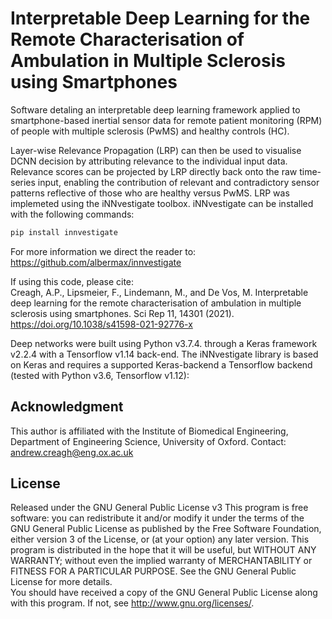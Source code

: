# Interpretable Deep Learning for the Remote Characterisation of Ambulation in Multiple Sclerosis using Smartphones
Software detaling an interpretable deep learning framework applied to smartphone-based inertial sensor data for remote patient monitoring (RPM) of people with multiple sclerosis (PwMS) and healthy controls (HC). <br />

Layer-wise Relevance Propagation (LRP) can then be used to visualise DCNN decision by attributing relevance to the individual input data. Relevance scores can be projected by LRP directly back onto the raw time-series input, enabling the contribution of relevant and contradictory sensor patterns reflective of those who are healthy versus PwMS. LRP was implemeted using the iNNvestigate toolbox. iNNvestigate can be installed with the following commands: 
```bash
pip install innvestigate
```
For more information we direct the reader to: https://github.com/albermax/innvestigate 

If using this code, please cite: <br />
Creagh, A.P., Lipsmeier, F., Lindemann, M., and De Vos, M. Interpretable deep learning for the remote characterisation of ambulation in multiple sclerosis using smartphones. Sci Rep 11, 14301 (2021). https://doi.org/10.1038/s41598-021-92776-x
 
Deep networks were built using Python v3.7.4. through a Keras framework v2.2.4 with a Tensorflow v1.14 back-end. The iNNvestigate library is based on Keras and  requires a supported Keras-backend a Tensorflow backend (tested with Python v3.6, Tensorflow v1.12):

## Acknowledgment 
This author is affiliated with the Institute of Biomedical Engineering, Department of Engineering Science, University of Oxford. Contact: andrew.creagh@eng.ox.ac.uk 

## License 
Released under the GNU General Public License v3
This program is free software: you can redistribute it and/or modify it under the terms of the GNU General Public License as published by the Free Software Foundation, either version 3 of the License, or (at your option) any later version.
This program is distributed in the hope that it will be useful, but WITHOUT ANY WARRANTY; without even the implied warranty of MERCHANTABILITY or FITNESS FOR A PARTICULAR PURPOSE. See the GNU General Public License for more details. <br />
You should have received a copy of the GNU General Public License along with this program. If not, see http://www.gnu.org/licenses/.
